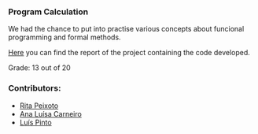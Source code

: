 ### Program Calculation

We had the chance to put into practise various concepts about funcional programming and formal methods.

[Here](https://github.com/rita-peixoto/uminho-lei/blob/main/2YEAR/2nd/CP/cp1920t.pdf) you can find the report of the project containing the code developed.

Grade: 13 out of 20

### Contributors:
- [Rita Peixoto](https://github.com/rita-peixoto)
- [Ana Luísa Carneiro](https://github.com/Analucar)
- [Luís Pinto](https://github.com/L-Pinto)
